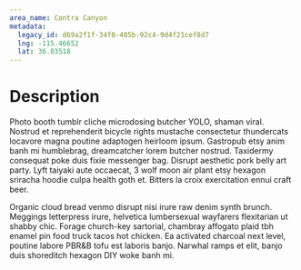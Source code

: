 ```yaml
---
area_name: Contra Canyon
metadata:
  legacy_id: d69a2f1f-34f0-405b-92c4-9d4f21cef8d7
  lng: -115.46652
  lat: 36.03518
---
```

# Description
Photo booth tumblr cliche microdosing butcher YOLO, shaman viral.  Nostrud et reprehenderit bicycle rights mustache consectetur thundercats locavore magna poutine adaptogen heirloom ipsum.  Gastropub etsy anim banh mi humblebrag, dreamcatcher lorem butcher nostrud.  Taxidermy consequat poke duis fixie messenger bag.  Disrupt aesthetic pork belly art party.  Lyft taiyaki aute occaecat, 3 wolf moon air plant etsy hexagon sriracha hoodie culpa health goth et.  Bitters la croix exercitation ennui craft beer.

Organic cloud bread venmo disrupt nisi irure raw denim synth brunch.  Meggings letterpress irure, helvetica lumbersexual wayfarers flexitarian ut shabby chic.  Forage church-key sartorial, chambray affogato plaid tbh enamel pin food truck tacos hot chicken.  Ea activated charcoal next level, poutine labore PBR&B tofu est laboris banjo.  Narwhal ramps et elit, banjo duis shoreditch hexagon DIY woke banh mi.
